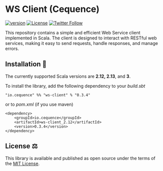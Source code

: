 # WS Client (Cequence)
[![version](https://img.shields.io/badge/version-0.3.4-green.svg)](https://cequence.io) [![License](https://img.shields.io/badge/License-MIT-lightgrey.svg)](https://opensource.org/licenses/MIT) [![Twitter Follow](https://img.shields.io/twitter/follow/cequence_io?style=social)](https://twitter.com/0xbnd)

This repository contains a simple and efficient Web Service client implemented in Scala. The client is designed to interact with RESTful web services, making it easy to send requests, handle responses, and manage errors.

## Installation 🚀

The currently supported Scala versions are **2.12, 2.13**, and **3**.

To install the library, add the following dependency to your *build.sbt*

```
"io.cequence" %% "ws-client" % "0.3.4"
```

or to *pom.xml* (if you use maven)

```
<dependency>
    <groupId>io.cequence</groupId>
    <artifactId>ws-client_2.12</artifactId>
    <version>0.3.4</version>
</dependency>
```

## License ⚖️

This library is available and published as open source under the terms of the [MIT License](https://opensource.org/licenses/MIT).